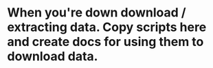 # When you're down download / extracting data. Copy scripts here and create docs for using them to download data.